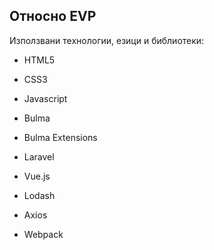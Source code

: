 ## Относно EVP

Използвани технологии, езици и библиотеки:

- HTML5
- CSS3
- Javascript
- Bulma
- Bulma Extensions

- Laravel
- Vue.js
- Lodash
- Axios
- Webpack
